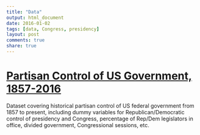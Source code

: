 ```yaml
---
title: "Data"
output: html_document
date: 2016-01-02
tags: [data, Congress, presidency]
layout: post
comments: true
share: true
---
```


# [Partisan Control of US Government, 1857-2016](https://github.com/MikeGruz/us-gov-control-historical)  
Dataset covering historical partisan control of US federal government from 1857 to present, including dummy variables for Republican/Democratic control of presidency and Congress, percentage of Rep/Dem legislators in office, divided government, Congressional sessions, etc. 


